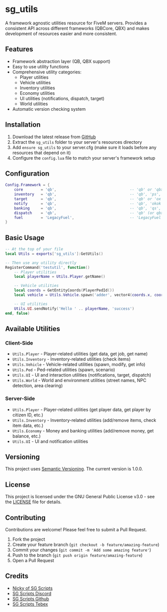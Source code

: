 # sg_utils

A framework agnostic utilities resource for FiveM servers. Provides a consistent API across different frameworks (QBCore, QBX) and makes development of resources easier and more consistent.

## Features

- Framework abstraction layer (QB, QBX support)
- Easy to use utility functions
- Comprehensive utility categories:
  - Player utilities
  - Vehicle utilities
  - Inventory utilities
  - Economy utilities
  - UI utilities (notifications, dispatch, target)
  - World utilities
- Automatic version checking system

## Installation

1. Download the latest release from [GitHub](https://github.com/Sanriku-Gaming/sg_utils/releases)
2. Extract the `sg_utils` folder to your server's resources directory
3. Add `ensure sg_utils` to your server.cfg (make sure it loads before any resources that depend on it)
4. Configure the `config.lua` file to match your server's framework setup

## Configuration

```lua
Config.Framework = {
    core        = 'qb',                                 -- 'qb' or 'qbx'
    inventory   = 'qb',                                 -- 'qb', 'ps', or 'ox'
    target      = 'qb',                                 -- 'qb' or 'ox'
    notify      = 'qb',                                 -- 'qb', 'okok', or 'ox'
    banking     = 'qb',                                 -- 'qb', 'qs', or 'renewed'
    dispatch    = 'qb',                                 -- 'qb' (or qbx), 'cd', 'ps'
    fuel        = 'LegacyFuel',                         -- 'LegacyFuel', 'ps-fuel', 'ox_fuel', etc.
}
```

## Basic Usage

```lua
-- At the top of your file
local Utils = exports['sg_utils']:GetUtils()

-- Then use any utility directly
RegisterCommand('testutil', function()
    -- Player utilities
    local playerName = Utils.Player.getName()

    -- Vehicle utilities
    local coords = GetEntityCoords(PlayerPedId())
    local vehicle = Utils.Vehicle.spawn('adder', vector4(coords.x, coords.y, coords.z, 0.0))

    -- UI utilities
    Utils.UI.sendNotify('Hello ' .. playerName, 'success')
end, false)
```

## Available Utilities

### Client-Side

- `Utils.Player` - Player-related utilities (get data, get job, get name)
- `Utils.Inventory` - Inventory-related utilities (check items)
- `Utils.Vehicle` - Vehicle-related utilities (spawn, modify, get info)
- `Utils.Ped` - Ped-related utilities (spawn, scenario)
- `Utils.UI` - UI and interaction utilities (notifications, target, dispatch)
- `Utils.World` - World and environment utilities (street names, NPC detection, area clearing)

### Server-Side

- `Utils.Player` - Player-related utilities (get player data, get player by citizen ID, etc.)
- `Utils.Inventory` - Inventory-related utilities (add/remove items, check item data, etc.)
- `Utils.Economy` - Money and banking utilities (add/remove money, get balance, etc.)
- `Utils.UI` - UI and notification utilities

## Versioning

This project uses [Semantic Versioning](https://semver.org/). The current version is 1.0.0.

## License

This project is licensed under the GNU General Public License v3.0 - see the [LICENSE](LICENSE) file for details.

## Contributing

Contributions are welcome! Please feel free to submit a Pull Request.

1. Fork the project
2. Create your feature branch (`git checkout -b feature/amazing-feature`)
3. Commit your changes (`git commit -m 'Add some amazing feature'`)
4. Push to the branch (`git push origin feature/amazing-feature`)
5. Open a Pull Request

## Credits

- [Nicky of SG Scripts](https://forum.cfx.re/u/Sanriku)
- [SG Scripts Discord](https://discord.gg/uEDNgAwhey)
- [SG Scripts Github](https://github.com/Sanriku-Gaming)
- [SG Scripts Tebex](https://sanriku-gaming.tebex.io/)